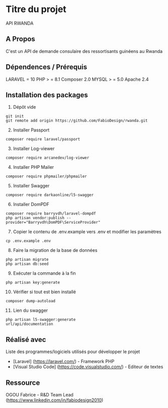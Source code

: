 # Titre du projet
API RWANDA

## A Propos
C'est un API de demande consulaire des ressortisants guinéens au Rwanda

## Dépendences / Prérequis
LARAVEL = 10
PHP > = 8.1
Composer 2.0
MYSQL > = 5.0
Apache 2.4

## Installation des packages
1. Dépôt vide
```
git init
git remote add origin https://github.com/FabioDesign/rwanda.git
```

2. Installer Passport
```
composer require laravel/passport
```

3. Installer Log-viewer
```
composer require arcanedev/log-viewer
```

4. Installer PHP Mailer
```
composer require phpmailer/phpmailer
```

5. Installer Swagger
```
composer require darkaonline/l5-swagger
```

6. Installer DomPDF
```
composer require barryvdh/laravel-dompdf
php artisan vendor:publish --provider="Barryvdh\DomPDF\ServiceProvider"
```

7. Copier le contenu de .env.example vers .env et modifier les paramètres
```
cp .env.example .env
```

8. Faire la migration de la base de données
```
php artisan migrate
php artisan db:seed
```

9. Exécuter la commande à la fin
```
php artisan key:generate
```

10. Vérifier si tout est bien installé
```
composer dump-autoload
```

11. Lien du swagger
```
php artisan l5-swagger:generate
url/api/documentation
```

## Réalisé avec
Liste des programmes/logiciels utilisés pour développer le projet

* [Laravel] (https://laravel.com/) - Framework PHP
* [Visual Studio Code] (https://code.visualstudio.com/) - Editeur de textes


## Ressource
OGOU Fabrice - R&D Team Lead (https://www.linkedin.com/in/fabiodesign2010)